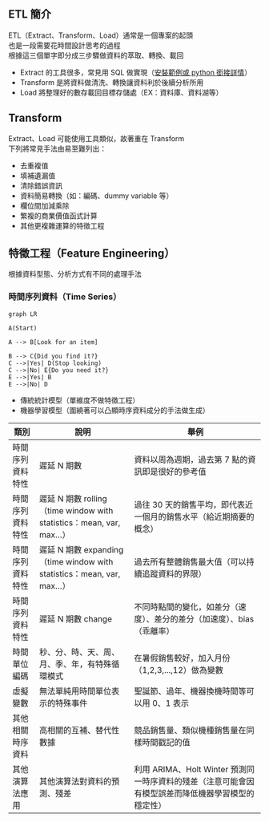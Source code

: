 ## ETL 簡介
ETL（Extract、Transform、Load）通常是一個專案的起頭  
也是一段需要花時間設計思考的過程  
根據這三個單字即分成三步驟做資料的萃取、轉換、載回
* Extract 的工具很多，常見用 SQL 做實現（[安裝範例或 python 銜接詳情](https://github.com/yuning-lin/EnvironmentSetup/tree/main/MySQL)） 
* Transform 是將資料做清洗、轉換讓資料利於後續分析所用
* Load 將整理好的數存載回目標存儲處（EX：資料庫、資料湖等）
## Transform
Extract、Load 可能使用工具類似，故著重在 Transform  
下列將常見手法由易至難列出：
* 去重複值
* 填補遺漏值
* 清除錯誤資訊
* 資料簡易轉換（如：編碼、dummy variable 等）
* 欄位間加減乘除
* 繁複的商業價值函式計算
* 其他更複雜運算的特徵工程
## 特徵工程（Feature Engineering）
根據資料型態、分析方式有不同的處理手法  
### 時間序列資料（Time Series）
```mermaid
graph LR

A(Start)

A --> B[Look for an item]

B --> C{Did you find it?}
C -->|Yes| D(Stop looking)
C -->|No| E{Do you need it?}
E -->|Yes| B
E -->|No| D
```

* 傳統統計模型（單維度不做特徵工程）
* 機器學習模型（圍繞著可以凸顯時序資料成分的手法做生成）  

類別|說明|舉例
----|----|----
時間序列資料特性|遲延 N 期數|資料以周為週期，過去第 7 點的資訊即是很好的參考值
時間序列資料特性|遲延 N 期數 rolling（time window with statistics：mean, var, max…）|過往 30 天的銷售平均，即代表近一個月的銷售水平（給近期摘要的概念）
時間序列資料特性|遲延 N 期數 expanding（time window with statistics：mean, var, max…）|過去所有整體銷售最大值（可以持續追蹤資料的界限）
時間序列資料特性|遲延 N 期數 change|不同時點間的變化，如差分（速度）、差分的差分（加速度）、bias（乖離率）
時間單位編碼|秒、分、時、天、周、月、季、年，有特殊循環模式|在暑假銷售較好，加入月份（1,2,3,...,12）做為變數
虛擬變數|無法單純用時間單位表示的特殊事件|聖誕節、過年、機器換機時間等可以用 0、1 表示
其他相關時序資料|高相關的互補、替代性數據|競品銷售量、類似機種銷售量在同樣時間戳記的值
其他演算法應用|其他演算法對資料的預測、殘差|利用 ARIMA、Holt Winter 預測同一時序資料的殘差（注意可能會因有模型誤差而降低機器學習模型的穩定性）

